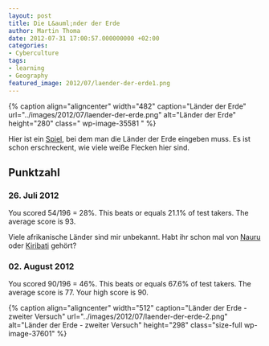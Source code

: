 ```yaml
---
layout: post
title: Die L&auml;nder der Erde
author: Martin Thoma
date: 2012-07-31 17:00:57.000000000 +02:00
categories:
- Cyberculture
tags:
- learning
- Geography
featured_image: 2012/07/laender-der-erde1.png
---
```

{% caption align="aligncenter" width="482" caption="L&auml;nder der Erde" url="../images/2012/07/laender-der-erde.png" alt="L&auml;nder der Erde"  height="280" class=" wp-image-35581 "  %}

Hier ist ein <a href="http://www.jetpunk.com/quizzes/lander-der-welt-quiz">Spiel</a>, bei dem man die L&auml;nder der Erde eingeben muss. Es ist schon erschreckent, wie viele wei&szlig;e Flecken hier sind.

<h2>Punktzahl</h2>
<h3>26. Juli 2012</h3>
You scored 54/196 = 28%.
This beats or equals 21.1% of test takers.
The average score is 93.

Viele afrikanische L&auml;nder sind mir unbekannt. Habt ihr schon mal von <a href="http://de.wikipedia.org/wiki/Nauru">Nauru</a> oder <a href="http://de.wikipedia.org/wiki/Kiribati">Kiribati</a> geh&ouml;rt?

<h3>02. August 2012</h3>
You scored 90/196 = 46%.
This beats or equals 67.6% of test takers.
The average score is 77.
Your high score is 90.

{% caption align="aligncenter" width="512" caption="L&auml;nder der Erde - zweiter Versuch" url="../images/2012/07/laender-der-erde-2.png" alt="L&auml;nder der Erde - zweiter Versuch"  height="298" class="size-full wp-image-37601" %}
